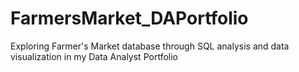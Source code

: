 # FarmersMarket_DAPortfolio
Exploring Farmer's Market database through SQL analysis and data visualization in my Data Analyst Portfolio
